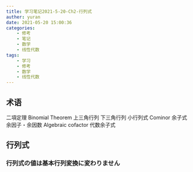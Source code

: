 ```yaml
---
title: 学习笔记2021-5-20-Ch2-行列式
auther: yuran
date: 2021-05-20 15:00:36
categories:
    - 修考
    - 笔记
    - 数学
    - 线性代数
tags: 
    - 学习
    - 修考
    - 数学
    - 线性代数
---
```


## 术语
二項定理 Binomial Theorem
上三角行列
下三角行列
小行列式 Cominor 余子式
余因子・余因数 Algebraic cofactor 代数余子式

## 行列式
### 行列式の値は基本行列変換に変わりません
